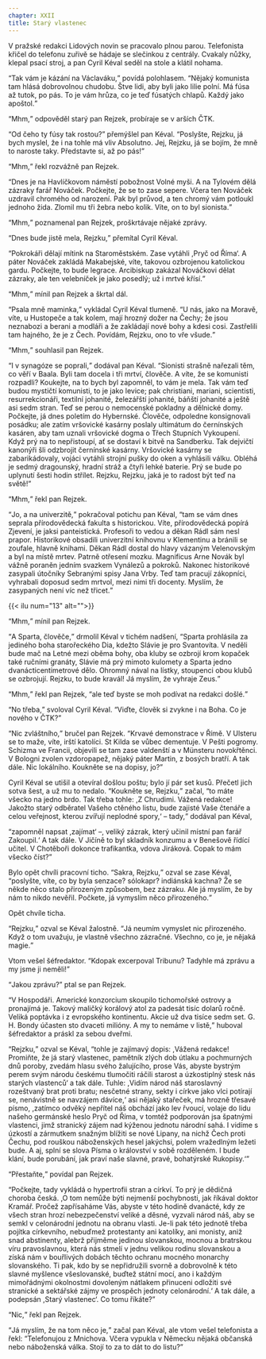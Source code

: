 ```yaml
---
chapter: XXII
title: Starý vlastenec
---
```


V pražské redakci Lidových novin se pracovalo plnou parou.
Telefonista křičel do telefonu zuřivě se hádaje se slečinkou z centrály.
Cvakaly nůžky, klepal psací stroj, a pan Cyril Kéval seděl na stole a klátil nohama.

<q>Tak vám je kázání na Václaváku,</q> povídá polohlasem.
<q>Nějaký komunista tam hlásá dobrovolnou chudobu.
Štve lidi, aby byli jako lilie polní.
Má fúsa až tutok, po pás.
To je vám hrůza, co je teď fúsatých chlapů.
Každý jako apoštol.</q>

<q>Mhm,</q> odpověděl starý pan Rejzek, probíraje se v arších ČTK.

<q>Od čeho ty fúsy tak rostou?</q>
přemýšlel pan Kéval.
<q>Poslyšte, Rejzku, já bych myslel, že i na tohle má vliv Absolutno.
Jej, Rejzku, já se bojím, že mně to naroste taky.
Představte si, až po pás!</q>

<q>Mhm,</q> řekl rozvážně pan Rejzek.

<q>Dnes je na Havlíčkovom náměstí pobožnost Volné myši.
A na Tylovém dělá zázraky farář Nováček.
Počkejte, že se to zase sepere.
Včera ten Nováček uzdravil chromého od narození.
Pak byl průvod, a ten chromý vám potloukl jednoho žida.
Zlomil mu tři žebra nebo kolik.
Víte, on to byl sionista.</q>

<q>Mhm,</q> poznamenal pan Rejzek, proškrtávaje nějaké zprávy.

<q>Dnes bude jistě mela, Rejzku,</q> přemítal Cyril Kéval.

<q>Pokrokáři dělají mítink na Staroměstském.
Zase vytáhli ,Pryč od Říma‘. A páter
Nováček zakládá Makabejské, víte, takovou ozbrojenou katolickou gardu.
Počkejte, to bude legrace.
Arcibiskup zakázal Nováčkovi dělat zázraky, ale ten velebníček je jako posedlý; už i mrtvé křísí.</q>

<q>Mhm,</q> mínil pan Rejzek a škrtal dál.

<q>Psala mně maminka,</q> vykládal Cyril Kéval tlumeně.
<q>U nás, jako na Moravě, víte, u Hustopeče a tak kolem, mají hrozný dožer na Čechy; že jsou neznabozi a berani a modláři a že zakládají nové bohy a kdesi cosi.
Zastřelili tam hajného, že je z Čech.
Povídám, Rejzku, ono to vře všude.</q>

<q>Mhm,</q> souhlasil pan Rejzek.

<q>I v synagóze se poprali,</q> dodával pan Kéval.
<q>Sionisti strašně nařezali těm, co věří v Baala.
Byli tam docela i tři mrtví, člověče.
A víte, že se komunisti rozpadli?
Koukejte, na to bych byl zapomněl, to vám je mela.
Tak vám teď budou mystičtí komunisti, to je jako levice; pak christiani, mariani, scientisti, resurrekcionáři, textilní johanité, železářští johanité, báňští johanité a ještě asi sedm stran.
Teď se perou o nemocenské pokladny a dělnické domy.
Počkejte, já dnes poletím do Hybernské.
Člověče, odpoledne konsignovali posádku; ale zatím vršovické kasárny poslaly ultimátum do černínských kasáren, aby tam uznali vršovické dogma o Třech Stupních Vykoupení.
Když prý na to nepřistoupí, ať se dostaví k bitvě na Sandberku.
Tak dejvičtí kanonýři šli odzbrojit černínské kasárny.
Vršovické kasárny se zabarikádovaly, vojáci vytáhli strojní pušky do oken a vyhlásili válku.
Obléhá je sedmý dragounský, hradní stráž a čtyři lehké baterie.
Prý se bude po uplynutí šesti hodin střílet.
Rejzku, Rejzku, jaká je to radost být teď na světě!</q>

<q>Mhm,</q> řekl pan Rejzek.

<q>Jo, a na univerzitě,</q> pokračoval potichu pan Kéval, <q>tam se vám dnes seprala přírodovědecká fakulta s historickou.
Víte, přírodovědecká popírá Zjevení, je jaksi panteistická.
Profesoři to vedou a děkan Rádl sám nesl prapor.
Historikové obsadili univerzitní knihovnu v Klementinu a bránili se zoufale, hlavně knihami.
Děkan Rádl dostal do hlavy vázaným Velenovským a byl na místě mrtev.
Patrně otřesení mozku.
Magnificus Arne Novák byl vážně poraněn jedním svazkem Vynálezů a pokroků.
Nakonec historikové zasypali útočníky
Sebranými spisy Jana Vrby.
Teď tam pracují zákopníci, vyhrabali doposud sedm mrtvol, mezi nimi tři docenty.
Myslím, že zasypaných není víc než třicet.</q>

{{< ilu num="13" alt="">}}

<q>Mhm,</q> mínil pan Rejzek.

<q>A Sparta, člověče,</q> drmolil Kéval v tichém nadšení, <q>Sparta prohlásila za jediného boha starořeckého Dia, kdežto Slávie je pro Svantovíta.
V neděli bude mač na Letné mezi oběma bohy, oba kluby se ozbrojí krom kopaček také ručními granáty, Slávie má prý mimoto kulomety a Sparta jedno dvanácticentimetrové dělo.
Ohromný nával na lístky, stoupenci obou klubů se ozbrojují.
Rejzku, to bude kravál!
Já myslím, že vyhraje Zeus.</q>

<q>Mhm,</q> řekl pan Rejzek, <q>ale teď byste se moh podívat na redakci došlé.</q>

<q>No třeba,</q> svoloval Cyril Kéval.
<q>Viďte, člověk si zvykne i na Boha.
Co je nového v ČTK?</q>

<q>Nic zvláštního,</q> bručel pan Rejzek.
<q>Krvavé demonstrace v Římě.
V Ulsteru se to maže, víte, irští katolíci.
St Kilda se vůbec dementuje.
V Pešti pogromy.
Schizma ve Francii, objevili se tam zase valdenští a v Münsteru novokřtěnci.
V Bologni zvolen vzdoropapež, nějaký páter Martin, z bosých bratří.
A tak dále.
Nic lokálního.
Koukněte se na dopisy, jo?</q>

Cyril Kéval se utišil a otevíral došlou poštu; bylo jí pár set kusů.
Přečetl jich sotva šest, a už mu to nedalo.
<q>Koukněte se, Rejzku,</q> začal, <q>to máte všecko na jedno brdo.
Tak třeba tohle: ,Z Chrudimi.
Vážená redakce!
Jakožto starý odběratel Vašeho ctěného listu, bude zajisté Vaše čtenáře a celou veřejnost, kterou zvířují neplodné spory,‘ – tady,</q> dodával pan Kéval,

<q>zapomněl napsat ,zajímat‘ –, veliký zázrak, který učinil místní pan farář
Zakoupil.‘ A tak dále.
V Jičíně to byl skladník konzumu a v Benešově řídící učitel.
V Chotěboři dokonce trafikantka, vdova Jiráková.
Copak to mám všecko číst?</q>

Bylo opět chvíli pracovní ticho.
<q>Sakra, Rejzku,</q> ozval se zase Kéval, <q>poslyšte, víte, co by byla senzace? sólokapr? indiánská kachna?
Že se někde něco stalo přirozeným způsobem, bez zázraku.
Ale já myslím, že by nám to nikdo nevěřil.
Počkete, já vymyslím něco přirozeného.</q>

Opět chvíle ticha.

<q>Rejzku,</q> ozval se Kéval žalostně.
<q>Já neumím vymyslet nic přirozeného.
Když o tom uvažuju, je vlastně všechno zázračné.
Všechno, co je, je nějaká magie.</q>

Vtom vešel šéfredaktor.
<q>Kdopak excerpoval Tribunu?
Tadyhle má zprávu a my jsme ji neměli!</q>

<q>Jakou zprávu?</q>
ptal se pan Rejzek.

<q>V Hospodáři.
Americké konzorcium skoupilo tichomořské ostrovy a pronajímá je.
Takový maličký korálový atol za padesát tisíc dolarů ročně.
Veliká poptávka i z evropského kontinentu.
Akcie už dva tisíce sedm set.
G. H. Bondy účasten sto dvaceti milióny.
A my to nemáme v listě,</q> huboval šéfredaktor a práskl za sebou dveřmi.

<q>Rejzku,</q> ozval se Kéval, <q>tohle je zajímavý dopis: ,Vážená redakce!
Promiňte, že já starý vlastenec, pamětník zlých dob útlaku a pochmurných dnů poroby, zvedám hlasu svého žalujícího, prose Vás, abyste bystrým perem svým národu českému tlumočiti ráčili starost a úzkostiplný stesk nás starých vlastenců‘ a tak dále.
Tuhle: ,Vidím národ náš staroslavný rozeštvaný brat proti bratu; nesčetné strany, sekty i církve jako vlci potírají se, nenávistně se navzájem dávíce,‘ asi nějaký stařeček, má hrozně třesavé písmo,
,zatímco odvěký nepřítel náš obchází jako lev řvoucí, volaje do lidu našeho germánské heslo Pryč od Říma, v tomtéž podporován jsa špatnými vlastenci, jimž stranický zájem nad kýženou jednotu národní sahá.
I vidíme s úzkostí a zármutkem snažným blížiti se nové Lipany, na nichž Čech proti Čechu, pod rouškou náboženských hesel jakýchsi, polem vražedlným ležeti bude.
A aj, splní se slova
Písma o království v sobě rozděleném.
I bude klání, bude porubání, jak praví naše slavné, pravé, bohatýrské Rukopisy.‘</q>

<q>Přestaňte,</q> povídal pan Rejzek.

<q>Počkejte, tady vykládá o hypertrofii stran a církví.
To prý je dědičná choroba česká. ,O tom nemůže býti nejmenší pochybnosti, jak říkával doktor Kramář.
Pročež zapřísaháme Vás, abyste v této hodině dvanácté, kdy ze všech stran hrozí nebezpečenství veliké a děsné, vyzvali národ náš, aby se semkl v celonárodní jednotu na obranu vlasti.
Je-li pak této jednotě třeba pojítka církevního, nebuďmež protestanty ani katolíky, ani monisty, aniž snad abstinenty, alebrž přijměme jedinou slovanskou, mocnou a bratrskou víru pravoslavnou, která nás stmelí v jednu velikou rodinu slovanskou a získá nám v bouřlivých dobách těchto ochranu mocného monarchy slovanského.
Ti pak, kdo by se nepřidružili svorně a dobrovolně k této slavné myšlence všeslovanské, buďtež státní mocí, ano i každým mimořádnými okolnostmi dovoleným nátlakem přinuceni odložiti své stranické a sektářské zájmy ve prospěch jednoty celonárodní.‘ A tak dále, a podepsán ,Starý vlastenec‘. Co tomu říkáte?</q>

<q>Nic,</q> řekl pan Rejzek.

<q>Já myslím, že na tom něco je,</q> začal pan Kéval, ale vtom vešel telefonista a řekl:
<q>Telefonujou z Mnichova.
Včera vypukla v Německu nějaká občanská nebo náboženská válka.
Stojí to za to dát to do listu?</q>
